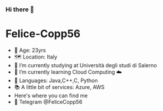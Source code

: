 ### Hi there 👋

<h1>Felice-Copp56</h1>



- 📆 Age: 23yrs
- 🗺 Location: Italy
- 🔭 I’m currently studying at Università degli studi di Salerno
- 🌱 I’m currently learning Cloud Computing ☁️
- 📝 Languages: Java,C++,C, Python
- 📚 A little bit of services: Azure, AWS
- Here's where you can find me
- 📨 Telegram @FeliceCopp56


